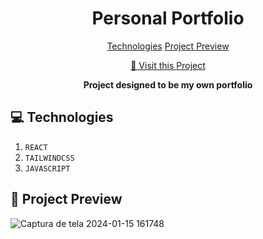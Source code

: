 <h1 align='center' style='font-weight:bold'>Personal Portfolio</h1>

<p align='center'>
  <a href='#tech'>Technologies</a>
  <a href='#preview'>Project Preview</a>
</p>

<p align="center">
     <a href="https://gabrielpacheco-portfolio.vercel.app/">📱 Visit this Project</a>
</p>

<p align="center">
    <b>Project designed to be my own portfolio</b>
</p>

<h2 id="tech">💻 Technologies</h2>

1. ``REACT``
2. ``TAILWINDCSS``
3. ``JAVASCRIPT``

<h2 id="preview">🔎 Project Preview</h2>

![Captura de tela 2024-01-15 161748](https://github.com/gabr1elpachec0/personal-portfolio/assets/97643968/95ed35b8-7480-4fed-a5ff-dfad1146dd89)


